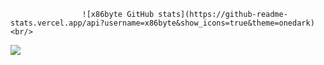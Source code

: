                     ![x86byte GitHub stats](https://github-readme-stats.vercel.app/api?username=x86byte&show_icons=true&theme=onedark)<br/>
![](https://github-readme-activity-graph.vercel.app/graph?username=x86byte&theme=tokyo-night)
